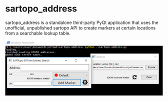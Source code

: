 # sartopo_address

sartopo_address is a standalone third-party PyQt application that uses the unofficial, unpublished sartopo API to create markers at certain locations from a searchable lookup table.

![sartopo_address_screen_shot](/doc/sartopo_address.png)

